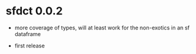 # sfdct 0.0.2

* more coverage of types, will at least work for the non-exotics in an sf dataframe

* first release



